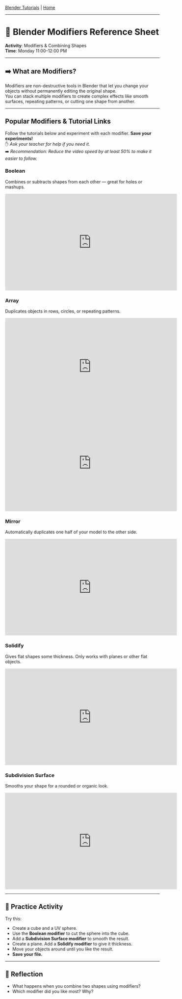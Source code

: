[Blender Tutorials](README.md) | [Home](../../README.md)

-------------------------------------------------------------------------------

# 🧱 Blender Modifiers Reference Sheet

**Activity**: Modifiers & Combining Shapes  
**Time**: Monday 11:00–12:00 PM  

---

## ➡️ What are Modifiers?

Modifiers are non-destructive tools in Blender that let you change your objects without permanently editing the original shape.  
You can stack multiple modifiers to create complex effects like smooth surfaces, repeating patterns, or cutting one shape from another.

---

## Popular Modifiers & Tutorial Links

Follow the tutorials below and experiment with each modifier. **Save your experiments!**  
✋ *Ask your teacher for help if you need it.*  
➡️ *Recommendation: Reduce the video speed by at least 50% to make it easier to follow.*

### Boolean  
Combines or subtracts shapes from each other — great for holes or mashups.  

<iframe width="560" height="315" src="https://www.youtube.com/embed/LCzCi2_hX3w?si=DekYCDK94lezjlbF" title="YouTube video player" frameborder="0" allow="accelerometer; autoplay; clipboard-write; encrypted-media; gyroscope; picture-in-picture; web-share" referrerpolicy="strict-origin-when-cross-origin" allowfullscreen></iframe>

### Array  
Duplicates objects in rows, circles, or repeating patterns.  

<iframe width="560" height="315" src="https://www.youtube.com/embed/L3ugGWySjI8?si=2yrrSHiEa2jW8vvB" title="YouTube video player" frameborder="0" allow="accelerometer; autoplay; clipboard-write; encrypted-media; gyroscope; picture-in-picture; web-share" referrerpolicy="strict-origin-when-cross-origin" allowfullscreen></iframe>

<iframe width="560" height="315" src="https://www.youtube.com/embed/rTi5ApBgt8M?si=prQ5MT4OXcrPIreW&amp;start=31" title="YouTube video player" frameborder="0" allow="accelerometer; autoplay; clipboard-write; encrypted-media; gyroscope; picture-in-picture; web-share" referrerpolicy="strict-origin-when-cross-origin" allowfullscreen></iframe>

### Mirror  
Automatically duplicates one half of your model to the other side.  

<iframe width="560" height="315" src="https://www.youtube.com/embed/-AxJTwHXul4?si=c_985rntlJhRuVKB" title="YouTube video player" frameborder="0" allow="accelerometer; autoplay; clipboard-write; encrypted-media; gyroscope; picture-in-picture; web-share" referrerpolicy="strict-origin-when-cross-origin" allowfullscreen></iframe>

### Solidify  
Gives flat shapes some thickness. Only works with planes or other flat objects. 

<iframe width="560" height="315" src="https://www.youtube.com/embed/uvq3F8rOPTY?si=EPk1By4SpEZciQYG" title="YouTube video player" frameborder="0" allow="accelerometer; autoplay; clipboard-write; encrypted-media; gyroscope; picture-in-picture; web-share" referrerpolicy="strict-origin-when-cross-origin" allowfullscreen></iframe>

### Subdivision Surface  
Smooths your shape for a rounded or organic look.  

<iframe width="560" height="315" src="https://www.youtube.com/embed/NAwf0Tuuwjw?si=fF7VDjQSuZbxkkEt" title="YouTube video player" frameborder="0" allow="accelerometer; autoplay; clipboard-write; encrypted-media; gyroscope; picture-in-picture; web-share" referrerpolicy="strict-origin-when-cross-origin" allowfullscreen></iframe>

---

## 🧪 Practice Activity

Try this:

- Create a cube and a UV sphere.  
- Use the **Boolean modifier** to cut the sphere into the cube.  
- Add a **Subdivision Surface modifier** to smooth the result.  
- Create a plane. Add a **Solidify modifier** to give it thickness.  
- Move your objects around until you like the result.  
- **Save your file.**

---

## 📝 Reflection

- What happens when you combine two shapes using modifiers?  
- Which modifier did you like most? Why?

